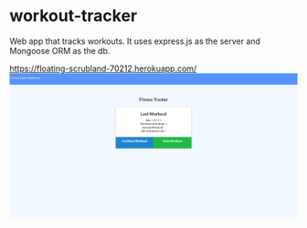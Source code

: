 # workout-tracker

Web app that tracks workouts. It uses express.js as the server and Mongoose ORM as the db. 


https://floating-scrubland-70212.herokuapp.com/
 ![Heroku app](herokuapp.png)